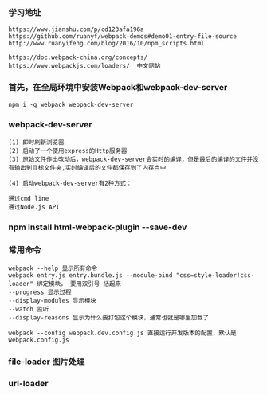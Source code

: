 ### 学习地址
    https://www.jianshu.com/p/cd123afa196a
    https://github.com/ruanyf/webpack-demos#demo01-entry-file-source
    http://www.ruanyifeng.com/blog/2016/10/npm_scripts.html
    
    https://doc.webpack-china.org/concepts/
    https://www.webpackjs.com/loaders/  中文网站


### 首先，在全局环境中安装Webpack和webpack-dev-server
    npm i -g webpack webpack-dev-server

### webpack-dev-server
    (1) 即时刷新浏览器
    (2) 启动了一个使用express的Http服务器    
    (3) 原始文件作出改动后，webpack-dev-server会实时的编译，但是最后的编译的文件并没有输出到目标文件夹,实时编译后的文件都保存到了内存当中
    
    (4) 启动webpack-dev-server有2种方式：
    
    通过cmd line
    通过Node.js API

### npm install html-webpack-plugin --save-dev
    
    

### 常用命令 
    webpack --help 显示所有命令
    webpack entry.js entry.bundle.js --module-bind "css=style-loader!css-loader" 绑定模块， 要用双引号 括起来
    --progress 显示过程
    --display-modules 显示模块
    --watch 监听
    --display-reasons 显示为什么要打包这个模块，通常也就是哪里加载了
    
    webpack --config webpack.dev.config.js 直接运行开发版本的配置，默认是webpack.config.js

### file-loader 图片处理    
### url-loader 